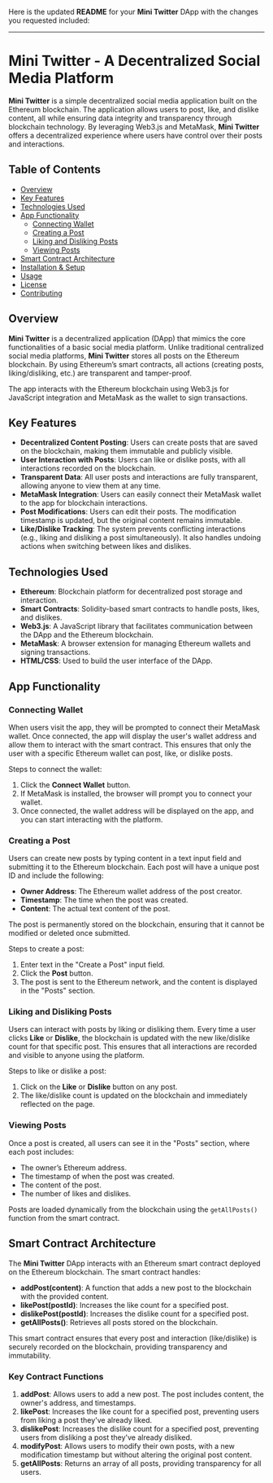 Here is the updated **README** for your **Mini Twitter** DApp with the changes you requested included:

---

# Mini Twitter - A Decentralized Social Media Platform

**Mini Twitter** is a simple decentralized social media application built on the Ethereum blockchain. The application allows users to post, like, and dislike content, all while ensuring data integrity and transparency through blockchain technology. By leveraging Web3.js and MetaMask, **Mini Twitter** offers a decentralized experience where users have control over their posts and interactions.

## Table of Contents

- [Overview](#overview)
- [Key Features](#key-features)
- [Technologies Used](#technologies-used)
- [App Functionality](#app-functionality)
  - [Connecting Wallet](#connecting-wallet)
  - [Creating a Post](#creating-a-post)
  - [Liking and Disliking Posts](#liking-and-disliking-posts)
  - [Viewing Posts](#viewing-posts)
- [Smart Contract Architecture](#smart-contract-architecture)
- [Installation & Setup](#installation--setup)
- [Usage](#usage)
- [License](#license)
- [Contributing](#contributing)

## Overview

**Mini Twitter** is a decentralized application (DApp) that mimics the core functionalities of a basic social media platform. Unlike traditional centralized social media platforms, **Mini Twitter** stores all posts on the Ethereum blockchain. By using Ethereum’s smart contracts, all actions (creating posts, liking/disliking, etc.) are transparent and tamper-proof.

The app interacts with the Ethereum blockchain using Web3.js for JavaScript integration and MetaMask as the wallet to sign transactions.

## Key Features

- **Decentralized Content Posting**: Users can create posts that are saved on the blockchain, making them immutable and publicly visible.
- **User Interaction with Posts**: Users can like or dislike posts, with all interactions recorded on the blockchain.
- **Transparent Data**: All user posts and interactions are fully transparent, allowing anyone to view them at any time.
- **MetaMask Integration**: Users can easily connect their MetaMask wallet to the app for blockchain interactions.
- **Post Modifications**: Users can edit their posts. The modification timestamp is updated, but the original content remains immutable.
- **Like/Dislike Tracking**: The system prevents conflicting interactions (e.g., liking and disliking a post simultaneously). It also handles undoing actions when switching between likes and dislikes.

## Technologies Used

- **Ethereum**: Blockchain platform for decentralized post storage and interaction.
- **Smart Contracts**: Solidity-based smart contracts to handle posts, likes, and dislikes.
- **Web3.js**: A JavaScript library that facilitates communication between the DApp and the Ethereum blockchain.
- **MetaMask**: A browser extension for managing Ethereum wallets and signing transactions.
- **HTML/CSS**: Used to build the user interface of the DApp.

## App Functionality

### Connecting Wallet

When users visit the app, they will be prompted to connect their MetaMask wallet. Once connected, the app will display the user's wallet address and allow them to interact with the smart contract. This ensures that only the user with a specific Ethereum wallet can post, like, or dislike posts.

Steps to connect the wallet:
1. Click the **Connect Wallet** button.
2. If MetaMask is installed, the browser will prompt you to connect your wallet.
3. Once connected, the wallet address will be displayed on the app, and you can start interacting with the platform.

### Creating a Post

Users can create new posts by typing content in a text input field and submitting it to the Ethereum blockchain. Each post will have a unique post ID and include the following:

- **Owner Address**: The Ethereum wallet address of the post creator.
- **Timestamp**: The time when the post was created.
- **Content**: The actual text content of the post.

The post is permanently stored on the blockchain, ensuring that it cannot be modified or deleted once submitted.

Steps to create a post:
1. Enter text in the "Create a Post" input field.
2. Click the **Post** button.
3. The post is sent to the Ethereum network, and the content is displayed in the "Posts" section.

### Liking and Disliking Posts

Users can interact with posts by liking or disliking them. Every time a user clicks **Like** or **Dislike**, the blockchain is updated with the new like/dislike count for that specific post. This ensures that all interactions are recorded and visible to anyone using the platform.

Steps to like or dislike a post:
1. Click on the **Like** or **Dislike** button on any post.
2. The like/dislike count is updated on the blockchain and immediately reflected on the page.

### Viewing Posts

Once a post is created, all users can see it in the "Posts" section, where each post includes:
- The owner’s Ethereum address.
- The timestamp of when the post was created.
- The content of the post.
- The number of likes and dislikes.

Posts are loaded dynamically from the blockchain using the `getAllPosts()` function from the smart contract.

## Smart Contract Architecture

The **Mini Twitter** DApp interacts with an Ethereum smart contract deployed on the Ethereum blockchain. The smart contract handles:

- **addPost(content)**: A function that adds a new post to the blockchain with the provided content.
- **likePost(postId)**: Increases the like count for a specified post.
- **dislikePost(postId)**: Increases the dislike count for a specified post.
- **getAllPosts()**: Retrieves all posts stored on the blockchain.

This smart contract ensures that every post and interaction (like/dislike) is securely recorded on the blockchain, providing transparency and immutability.

### Key Contract Functions

1. **addPost**: Allows users to add a new post. The post includes content, the owner's address, and timestamps.
2. **likePost**: Increases the like count for a specified post, preventing users from liking a post they've already liked.
3. **dislikePost**: Increases the dislike count for a specified post, preventing users from disliking a post they've already disliked.
4. **modifyPost**: Allows users to modify their own posts, with a new modification timestamp but without altering the original post content.
5. **getAllPosts**: Returns an array of all posts, providing transparency for all users.

